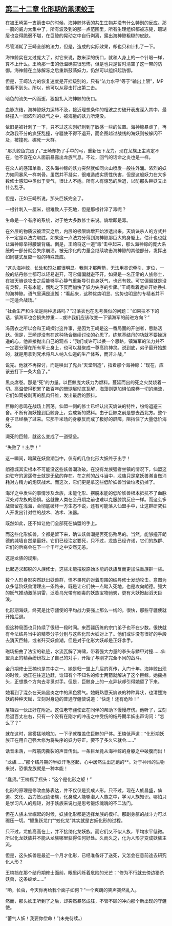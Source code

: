 ## [第二十二章 化形期的黑须蛟王](https://www.xxbiquge.com/11_11207/9020122.html)


  在被王崎第一支箭击中的时候，海神鲸体表的共生生物并没有什么特别的反应。那一箭的威力太集中了，所有波及到的那一点范围里，所有生理组织都被冻毙，珊瑚层也变得脆弱不堪，在巨鲸的晃动之中自行剥离，露出海神鲸粗糙的皮肤。

  尽管消耗了王崎全部的法力，但是，造成的实际效果，却也只和针扎了一下。

  海神鲸实在太过庞大了，对它来说，数米深的伤口，就和人身上的一个针眼一样，算不上什么。王崎那一击的低温确实很恐怖，但是也只是暂时清空了这一带的防御。海神鲸在血脉解冻之后重新鼓荡妖力，仍然可以组织起防御。

  但是，王崎法力的恢复速度是开挂级别的，只有“法力水平”等于“输出上限”，MP值看不到头。所以，他可以从容击打出第二击。

  暗色的流矢一闪而逝，狠狠扎入海神鲸的伤口。

  血脉冻结，海神鲸妖力运转不及，接近理想条件的相波之刃破开表皮深入其中，最终撞入一团浓烈的妖气之中，被海量的妖力所淹没。

  依旧是被针刺了一下，只不过这次刚好刺到了敏感一些的位置。海神鲸暴虐了，再次敌我不分的疯狂乱撞，守疆使不得不退开，而企图越过战线的海妖则被躲闪不及，被撞死、碾死一大群。

  “那头鲸鱼完蛋了。”王崎却扔了手中的弓，重新压下龙力。现在龙族正主肯定不在，他不宜在众人面前暴露出龙族气息。不过，回气的话命之炎也是一样。

  在众人的感知单重，这头海神鲸的妖力突然就如同火山喷发一般往外涌。浓烈的妖力如同暴风一样刺骨。虽然并不凝实，很难造成实质性伤害，但是这般妖力在大多数修士感知中类似于臭气，很让人不适。所有人有惊恐的后退，以防那头巨妖又出什么乱子。

  但是，正如王崎所说。那头巨妖完全了。

  一根针刺入一厘米，很难致人于死地，但是那根针淬了毒呢？

  生命是一个有序的系统，对于绝大多数修士来说。熵增即是毒。

  在外层的物质波被湮灭之后，内层的极限熵增开始渗透出来。天熵诀杀人的方式并不一定是以法力取胜。如果这一点法力分薄到海神鲸那巨大的身躯上，估计也也就让海神鲸举得腰酸背痛。倒是，王崎将这一道“毒”击中起来，那么海神鲸的庞大系统的一部分就会失序崩溃。被无序化的力量会继续攻击海神鲸的其他部分，发挥出如同链式反应一般的特殊效应。

  “这头海神鲸，长处和短处都很明显。我刚才那两箭，无法用灵识牵引、定位，一般的结丹修士都可以轻易避开，可它偏偏就避不开。如果是一名正常的人族修士，在被天熵诀攻击之后能够平心静气重新导引自身妖气，也还有救。可它偏偏就是没有灵智，只有本能，慌乱之下反而加快了妖力失序的步骤。”王崎看着远处开始挣扎的海神鲸。语气里满是遗憾：“看起来，这种优势明显、劣势也明显的专精者并不一定适合战场。”

  “社会生产和斗法是两种思路吗？”冯落衣也在思考类似的问题：“如果拦不下的话，镇海军也会损失惨重……或许我们应该改变一下镇海军的前进方向？”

  冯落衣之所以会和王崎探讨这件事，是因为王崎是这一番局面的开创者，思路活跃。但是，王崎却没有在这种场合继续讨论的心思了。练筑基结丹的功就不要操逍遥的心。他直接抛出自己的观点：“我们或许可以换一个思路。镇海军的法力并不一定要分薄在所有军士身上，也可以凝聚成一尊高阶神灵。说到底，弟子最开始想的，就是用拿到咒术将凡人纳入仙道的生产体系，而非斗战。”

  说完。他就不再探讨，而是唤出了鬼兵“天堂制造”，指着那个海神鲸：“现在，应该去打下一条大鱼了。”

  黑炎席卷。那是“死”的力量。以巨鲸庞大妖力为燃料。蔓延而出的死之火焚烧着一切。高温使得积累了数百年的珊瑚层彻底瓦解，海藻则更加惧怕席卷一切的熵流，它们如同被剥离的肌肉纤维，发出最后的颤抖。

  巨鲸的悲鸣在战场上回荡。仙盟一侧的修士已经认出天熵诀的特性，纷纷退避三舍。不断有海妖撞到巨鲸身上，变成新的燃料。由于巨鲸之前是想去西北方。整个身子已经横了过来。它那千米场的身躯反而成了极好的屏障，阻挡住了大量低阶海妖。

  濒死的巨鲸，就这么变成了一道壁垒。

  “失败了！出手！”

  这一瞬间，暗藏在妖兽潮当中，仅有的几位化形大妖终于出手！

  朗德城其实根本不可能没这些妖兽潮攻破。在没有龙族强者坐镇的情况下，仙盟这边驻守的逍遥修士就是无敌的存在。在之前的战斗当中，龙族只是拿妖兽潮当做消耗对方精力的炮灰战术。而这次，它们更是拿这些低阶妖兽当做垃圾扔掉了。

  海洋之中发生的事情涉及龙族，未能化形、摆脱本能的低阶妖兽根本抵抗不了血脉深处对龙族的恐惧。这就像人类在金丹期之前也难以克服膝跳反应一样。而这么多战兽留在浅海，会彻底破坏一方生态不说，还有可能落入仙盟手中，让这群研究狂人开发出针对性的战术、法术、法器。

  既然如此，还不如让他们全部死在仙盟的手上。

  而这些化形妖兽，全都是留下来，确认妖兽潮是否死伤殆尽的。当然，能够撞开朗德的城墙自然是最好。它们已经注定要死，只不过，龙族已经许诺，它们的族群、它们的后裔会在下一个千年之中安然无恙。

  这是龙族的规矩。

  比起追求超脱的人族修士，这些未能摆脱原始本能的妖族反而更加注重族群一些。

  数个人形身影突然跃出妖兽群，悍不畏死的对着周围的结丹修士发动攻击。意图为众多低阶妖兽清理出一条路来，既是让它们快一点踏入死地，也是攻向朗德。强大的妖气推动激荡阴雷，泛着乌光带有剧毒的妖族宝物驰骋，更有大妖掀起滔天巨浪。

  化形期海妖，终究是比守疆使的平均战力要强上那么一线的。很快，那些守疆使就开始后退。

  但这种局面也只持续了很短一段时间。来西疆历练的宗门弟子也不在少数。很快就有今法结丹当中的精英分子分别与这些化形大妖对上了。他们或许没有很好的手段去消灭巨鲸，或者歼灭妖兽潮，但是对于化形大妖却是正好拿手。

  磁场扭曲了法宝的轨迹，水流瓦解了海啸，带着强大力量的拳头与鳞甲对撞……仙盟真正的精英纷纷找上了自己的对手，开始了与刚才完全不同的战斗。

  金丹期修士王楠也是其中之一。她是归一盟上几届的真传，入门十年。海神鲸出现的时候，她正在往这边赶，谁知有个不知名的修士两箭就解决了这个巨鲸。她摇摇头，正想换个方向去寻觅对手。但是，巨鲸身上的一点异状却引得她留了下来。

  她看到了混杂在天熵黑炎之中的黑色雾气。她既熟悉天熵诀的种种异状，也清楚海妖的种种天赋，立刻对身边的普通守疆使说道：“快走！还有危险！”

  屠镇西一伙正好在附近。这位老守疆使正在同伴的帮助下慢慢疗伤。他听了，立刻后退百丈左右，只有一个没有在刚才的冲击之中受伤的结丹期半妖出声询问：“怎么了？”

  就在这时，黑雾猛地增加，一下子就覆盖住巨鲸的尸体。王楠低声道：“化形期妖族正在用自己强大修为将失序的妖力导正。要不了多久它就会……”

  话音未落，一阵筋肉撕裂的声音传出。一条巨龙竟从海神鲸的身躯之中破腹而出！

  “龙族……”那个结丹期的半妖汗毛竖起，心中居然生出逃跑的**。对于神州的生物来说，恐惧龙族就是一种本能！

  “蠢货。”王楠摇了摇头：“这个是化形之躯！”

  化形的原理是修改血脉表达，并不仅仅是变成人形。只不过，现在人族昌盛，仙道、文化、战力皆冠绝诸族，化身成人能够潜入人族之中，学习人族知识。哪怕只是学习凡人的规矩，对于妖族来说也是思考锻炼魂魄的不二法门。

  但在人族未曾崛起的时候，妖族化形都是选择龙族的模样。那副身躯的战斗力可以碾压一切。“鲤鱼跃龙门”“蛟化龙”其实就是古妖化形的过程。

  只不过，龙族高高在上，并不接纳化龙妖族。而它们又不似人族，平均水平低微。所以化龙妖族并不能从龙族哪里获得任何好处。久而久之，化为人形才变成妖族主流。

  但是，这头妖兽是最近一个月才化形，已经准备好了送死，又怎会在意前途去研究化人形？

  王楠挡在那个结丹期修士面前，眼里闪烁着危险的光芒：“修为不行就去傍边猎杀妖兽，这条蛟龙……”

  “哟，长虫，今天你再给我个面子如何？”一个爽朗的笑声突然乱入。

  然而，那头妖王听到了之后，却突然暴怒成狂，不管不顾的冲向那个新出现的守疆使。

  “蓄气人妖！我要你偿命！”(未完待续。)
